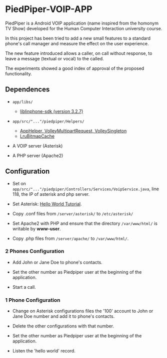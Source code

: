 # PiedPiper-VOIP-APP
PiedPiper is a Android VOIP application (name inspired from the homonym TV Show) developed for the Human Computer Interaction university course.

In this project has been tried to add a new small features to a standard phone's call manager and measure the effect on the user experience.

The new feature introduced allows a caller, on call without response, to leave a message (textual or vocal) to the called.

The experiments showed a good index of approval of the proposed functionality.


## Dependences

- `app/libs/`
    - [liblinphone-sdk (version 3.2.7)](http://www.linphone.org/technical-corner/liblinphone/downloads)

- `app/src/"..."/piedpiper/Helpers/`
    - [AppHelper, VolleyMultipartRequest, VolleySingleton](https://gist.github.com/anggadarkprince/a7c536da091f4b26bb4abf2f92926594)
    - [LruBitmapCache](https://gist.github.com/ficusk/5614325)

- A VOIP server (Asterisk)

- A PHP server (Apache2)

## Configuration
- Set on `app/src/"..."/piedpiper/Controllers/Services/VoipService.java`, line 118, the IP of asterisk and php server.

- Set Asterisk: [Hello World Tutorial](https://wiki.asterisk.org/wiki/display/AST/Hello+World).
 
- Copy .conf files from `/server/asterisk/` to `/etc/asterisk/`

- Set Apache2 with PHP and ensure that the directory `/var/www/html/` is writable by **www-user**.

- Copy .php files from `/server/apache/` to `/var/www/html/`.

### 2 Phones Configuration
- Add John or Jane Doe to phone's contacts.

- Set the other number as Piedpiper user at the beginning of the application.

- Start a call.

### 1 Phone Configuration
- Change on Asterisk configurations files the '100' account to John or Jane Doe number and add it to phone's contacts.

- Delete the other configurations with that number.

- Set the other number as Piedpiper user at the beginning of the application.

- Listen the 'hello world' record.
